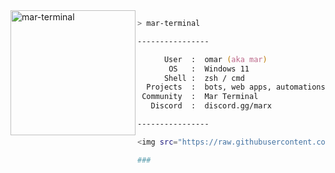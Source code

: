 <img align="left" src="https://cdn.discordapp.com/icons/1016683924445937695/0a191ca3b55a1f7634fa2d858700df41.png" alt="mar-terminal" width="200" />

```zsh
> mar-terminal

----------------

      User  :  omar (aka mar)
       OS   :  Windows 11
      Shell :  zsh / cmd
  Projects  :  bots, web apps, automations
 Community  :  Mar Terminal
   Discord  :  discord.gg/marx

----------------

<img src="https://raw.githubusercontent.com/only-mar/only-mar/output/snake.svg" alt="Snake animation" />

###

